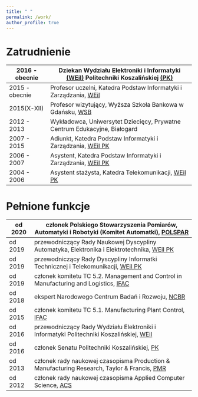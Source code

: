 ```yaml
---
title: " "
permalink: /work/
author_profile: true
---
```


Zatrudnienie 
============

|2016 - obecnie| Dziekan Wydziału Elektroniki i Informatyki [(WEiI)](https://weii.tu.koszalin.pl/) Politechniki Koszalińskiej [(PK)](https://tu.koszalin.pl/)|
|---------------------------|------------------------------------------------------------|
|2015 - obecnie|Profesor uczelni, Katedra Podstaw Informatyki i Zarządzania, [WEiI](https://weii.tu.koszalin.pl/)|
|2015(X-XII)   |Profesor wizytujący, Wyższa Szkoła Bankowa w Gdańsku, [WSB](https://www.wsb.pl/gdansk/)| 
|2012 - 2013   |Wykładowca, Uniwersytet Dziecięcy, Prywatne Centrum Edukacyjne, Białogard|
|2007 - 2015   |Adiunkt, Katedra Podstaw Informatyki i Zarządzania, [WEiI PK](https://weii.tu.koszalin.pl/)||
|2006 - 2007   |Asystent, Katedra Podstaw Informatyki i Zarządzania, [WEiI PK](https://weii.tu.koszalin.pl/)|
|2004 - 2006   |Asystent stażysta, Katedra Telekomunikacji, [WEiI PK](https://weii.tu.koszalin.pl/)| 

Pełnione funkcje
================

|od 2020|członek Polskiego Stowarzyszenia Pomiarów, Automatyki i Robotyki (Komitet Automatki), [POLSPAR](http://www.konsulting.gda.pl/polspar/)|
|--------------------------------------|------------------------------------------------------------|
|od 2019|przewodniczący Rady Naukowej Dyscypliny Automatyka, Elektronika i Elektrotechnika, [WEiI PK](https://weii.tu.koszalin.pl/)|
|od 2019|przewodniczący Rady Dyscypliny Informatki Technicznej i Telekomunikacji, [WEiI PK](https://weii.tu.koszalin.pl/)|
|od 2019|członek komitetu TC 5.2. Management and Control in Manufacturing and Logistics, [IFAC](https://tc.ifac-control.org/5/2)|
|od 2018|ekspert Narodowego Centrum Badań i Rozwoju, [NCBR](https://www.ncbr.gov.pl/)| 
|od 2015|członek komitetu TC 5.1. Manufacturing Plant Control, [IFAC](https://tc.ifac-control.org/5/1)| 
|od 2016|przewodniczący Rady Wydziału Elektroniki i Informatyki Politechniki Koszalińskiej, [WEiI](https://weii.tu.koszalin.pl/)| 
|od 2016|członek Senatu Politechniki Koszalińskiej, [PK](https://tu.koszalin.pl/)|
|od 2013|członek rady naukowej czasopisma Production & Manufacturing Research, Taylor & Francis, [PMR](https://www.tandfonline.com/toc/tpmr/current)|
|od 2012|członek rady naukowej czasopisma Applied Computer Science, [ACS](http://www.acs.pollub.pl/)|



